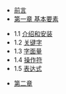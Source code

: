 
* [前言](README.md)
* [第一章 基本要素](chapter1/1.0.md)
 - 1.1 [介绍和安装](chapter1/1.1.md)
 - 1.2 [关键字](chapter1/1.2.md)
 - 1.3 [字面量](chapter1/1.3.md)
 - 1.4 [操作符](chapter1/1.4.md)
 - 1.5 [表达式](chapter1/1.5.md)
* [第二章](chapter1/1.0.md)

  

